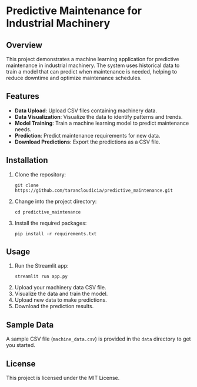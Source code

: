 # Predictive Maintenance for Industrial Machinery

## Overview

This project demonstrates a machine learning application for predictive maintenance in industrial machinery. The system uses historical data to train a model that can predict when maintenance is needed, helping to reduce downtime and optimize maintenance schedules.

## Features

- **Data Upload**: Upload CSV files containing machinery data.
- **Data Visualization**: Visualize the data to identify patterns and trends.
- **Model Training**: Train a machine learning model to predict maintenance needs.
- **Prediction**: Predict maintenance requirements for new data.
- **Download Predictions**: Export the predictions as a CSV file.

## Installation

1. Clone the repository:
   ```
   git clone https://github.com/tarancloudicia/predictive_maintenance.git
   ```
2. Change into the project directory:
   ```
   cd predictive_maintenance
   ```
3. Install the required packages:
   ```
   pip install -r requirements.txt
   ```

## Usage

1. Run the Streamlit app:
   ```
   streamlit run app.py
   ```
2. Upload your machinery data CSV file.
3. Visualize the data and train the model.
4. Upload new data to make predictions.
5. Download the prediction results.

## Sample Data

A sample CSV file (`machine_data.csv`) is provided in the `data` directory to get you started.

## License

This project is licensed under the MIT License.

